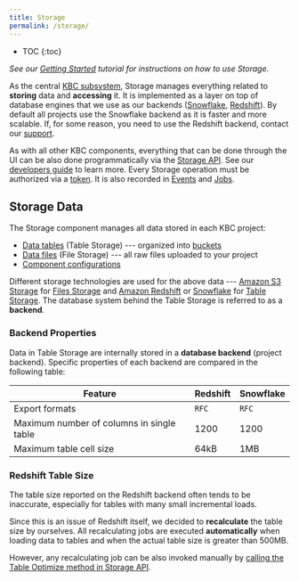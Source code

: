 ```yaml
---
title: Storage
permalink: /storage/
---
```


* TOC
{:toc}

*See our [Getting Started](/tutorial/load/) tutorial for instructions on how to use Storage.*

As the central [KBC subsystem](/overview/), Storage manages everything related to **storing** data and **accessing** it.
It is implemented as a layer on top of database engines that we use as our backends
([Snowflake](http://www.snowflake.net/), [Redshift](https://aws.amazon.com/redshift/)).
By default all projects use the Snowflake backend as it is faster and more scalable. If, for some
reason, you need to use the Redshift backend, contact our [support](/management/support).

As with all other KBC components, everything that can be done through the UI can be also done programmatically
via the [Storage API](http://docs.keboola.apiary.io/).
See our [developers guide](https://developers.keboola.com/integrate/storage/) to learn more.
Every Storage operation must be authorized via a [token](/management/project/tokens/).
It is also recorded in [Events](/management/project/tokens/#token-events) and
[Jobs](/management/jobs/).

## Storage Data
The Storage component manages all data stored in each KBC project:

- [Data tables](/storage/tables/) (Table Storage) --- organized into [buckets](/storage/buckets/)
- [Data files](/storage/file-uploads/) (File Storage) --- all raw files uploaded to your project
- [Component configurations](/storage/configurations/)

Different storage technologies are used for the above data --- [Amazon S3 Storage](https://aws.amazon.com/s3/)
for [Files Storage](/storage/file-uploads/) and [Amazon Redshift](https://aws.amazon.com/redshift/) or
[Snowflake](https://www.snowflake.net/product/) for [Table Storage](/storage/tables/). The database system
behind the Table Storage is referred to as a **backend**.

### Backend Properties
Data in Table Storage are internally stored in a **database backend** (project backend). Specific properties of
each backend are compared in the following table:

Feature | Redshift | Snowflake
---------- | ---------- | -------------
Export formats | `RFC`  | `RFC`
Maximum number of columns in single table | 1200 | 1200 |
Maximum table cell size |  64kB | 1MB |

### Redshift Table Size
The table size reported on the Redshift backend often tends to be inaccurate, especially for tables with
many small incremental loads.

Since this is an issue of Redshift itself, we decided to **recalculate** the table size by ourselves.
All recalculating jobs are executed **automatically** when loading data to tables and
when the actual table size is greater than 500MB.

However, any recalculating job can be also invoked manually by [calling the Table
Optimize method in Storage API](http://docs.keboola.apiary.io/#reference/tables/table-optimize/optimize-table).
